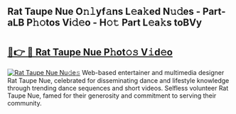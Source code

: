 ## Rat Taupe Nue O𝚗𝚕yf𝚊ns L𝚎a𝚔ed N𝚞𝚍es - Part-aLB P𝚑𝚘tos Vi𝚍𝚎o - H𝚘𝚝 Part L𝚎a𝚔s toBVy

# <h2><a href="http://kf2w4c.oniu.top/?m=Rat+Taupe+Nue">🔗👉 🔴 Rat Taupe Nue P𝚑ot𝚘𝚜 V𝚒d𝚎o</a></h2>

[![Rat Taupe Nue Nu𝚍e𝚜](https://i.imgur.com/0qMVB7G.gif)](http://kf2w4c.oniu.top/?m=Rat+Taupe+Nue)
Web-based entertainer and multimedia designer Rat Taupe Nue, celebrated for disseminating dance and lifestyle knowledge through trending dance sequences and short videos. Selfless volunteer Rat Taupe Nue, famed for their generosity and commitment to serving their community.  

